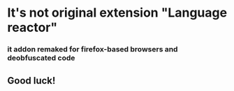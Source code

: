 # It's not original extension "Language reactor"
### it addon remaked for firefox-based browsers and deobfuscated code
## Good luck!